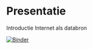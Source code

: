 # Presentatie
Introductie Internet als databron 

[![Binder](http://mybinder.org/badge_logo.svg)](https://mybinder.org/v2/gh/EdF2021/presentatie/blob/main/?urlpath=lab/tree/introductie_databronnen.ipynb)

